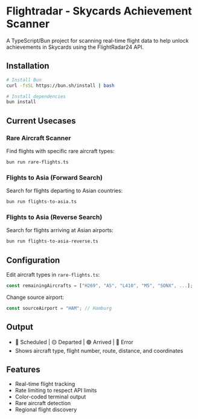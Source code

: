 # Flightradar - Skycards Achievement Scanner

A TypeScript/Bun project for scanning real-time flight data to help unlock achievements in Skycards using the FlightRadar24 API.

## Installation

```bash
# Install Bun
curl -fsSL https://bun.sh/install | bash

# Install dependencies
bun install
```

## Current Usecases

### Rare Aircraft Scanner
Find flights with specific rare aircraft types:
```bash
bun run rare-flights.ts
```

### Flights to Asia (Forward Search)
Search for flights departing to Asian countries:
```bash
bun run flights-to-asia.ts
```

### Flights to Asia (Reverse Search)
Search for flights arriving at Asian airports:
```bash
bun run flights-to-asia-reverse.ts
```

## Configuration

Edit aircraft types in `rare-flights.ts`:
```typescript
const remainingAircrafts = ["H269", "A5", "L410", "M5", "SONX", ...];
```

Change source airport:
```typescript
const sourceAirport = "HAM"; // Hamburg
```

## Output

- 🔵 Scheduled | 🟡 Departed | 🟢 Arrived | 🔴 Error
- Shows aircraft type, flight number, route, distance, and coordinates

## Features

- Real-time flight tracking
- Rate limiting to respect API limits
- Color-coded terminal output
- Rare aircraft detection
- Regional flight discovery
